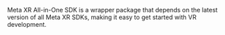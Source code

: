 Meta XR All-in-One SDK is a wrapper package that depends on the latest version of all Meta XR SDKs, making it easy to get started with VR development.